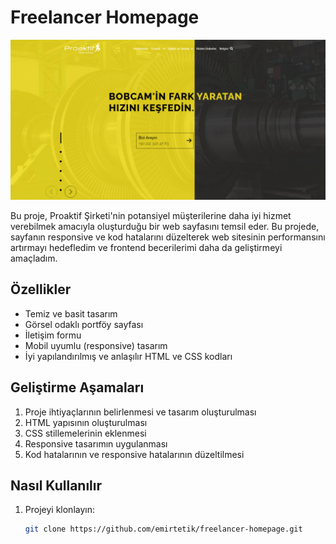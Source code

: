 # Freelancer Homepage

![Freelancer Homepage](assets/proaktif.png)

Bu proje, Proaktif Şirketi'nin potansiyel müşterilerine daha iyi hizmet verebilmek 
amacıyla oluşturduğu bir web sayfasını temsil eder. Bu projede, sayfanın responsive
ve kod hatalarını düzelterek web sitesinin performansını artırmayı hedefledim
ve frontend becerilerimi daha da geliştirmeyi amaçladım.

## Özellikler

- Temiz ve basit tasarım
- Görsel odaklı portföy sayfası
- İletişim formu
- Mobil uyumlu (responsive) tasarım
- İyi yapılandırılmış ve anlaşılır HTML ve CSS kodları


## Geliştirme Aşamaları

1. Proje ihtiyaçlarının belirlenmesi ve tasarım oluşturulması
2. HTML yapısının oluşturulması
3. CSS stillemelerinin eklenmesi
4. Responsive tasarımın uygulanması
5. Kod hatalarının ve responsive hatalarının düzeltilmesi

## Nasıl Kullanılır

1. Projeyi klonlayın:

   ```bash
   git clone https://github.com/emirtetik/freelancer-homepage.git
